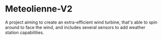 # Meteolienne-V2
A project aiming to create an extra-efficient wind turbine, that's able to spin around to face the wind, and includes several sensors to add weather station capabilities.
